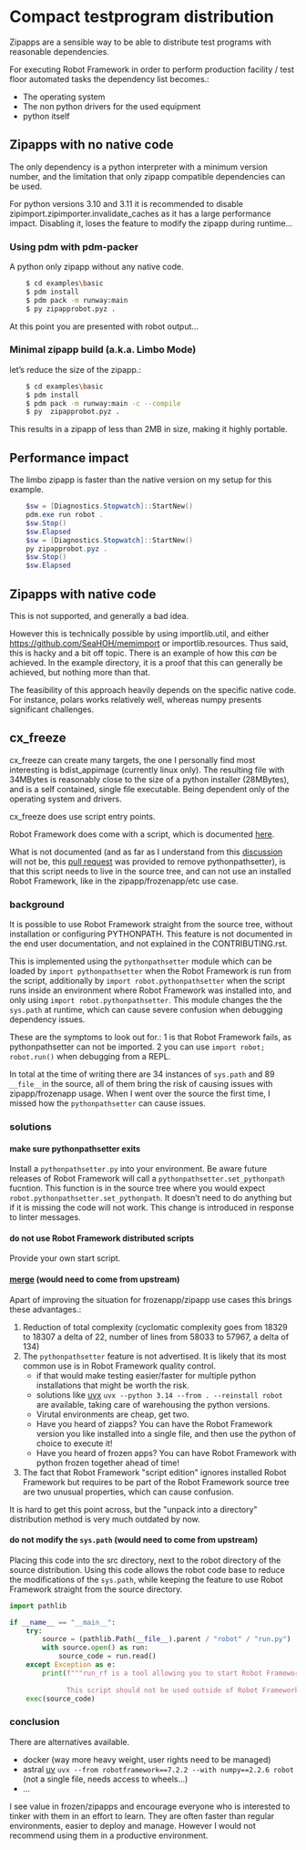 # Compact testprogram distribution

Zipapps are a sensible way to be able to distribute test programs with reasonable dependencies.

For executing Robot Framework in order to perform production facility / test floor automated tasks
the dependency list becomes.:

 - The operating system
 - The non python drivers for the used equipment
 - python itself

## Zipapps with no native code

The only dependency is a python interpreter with a minimum version number, and the limitation 
that only zipapp compatible dependencies can be used.

For python versions 3.10 and 3.11 it is recommended to disable zipimport.zipimporter.invalidate_caches 
as it has a large performance impact. Disabling it, loses the feature to modify the zipapp during
runtime...

### Using pdm with pdm-packer

A python only zipapp without any native code.

``` bash
    $ cd examples\basic
    $ pdm install 
    $ pdm pack -m runway:main
    $ py zipapprobot.pyz .
```
At this point you are presented with robot output... 

### Minimal zipapp build (a.k.a. Limbo Mode)

let’s reduce the size of the zipapp.:

``` bash
    $ cd examples\basic
    $ pdm install 
    $ pdm pack -m runway:main -c --compile
    $ py  zipapprobot.pyz .
```

This results in a zipapp of less than 2MB in size, making it highly portable.

## Performance impact

The limbo zipapp is faster than the native version on my setup for this example.

``` powershell
    $sw = [Diagnostics.Stopwatch]::StartNew()
    pdm.exe run robot .
    $sw.Stop()
    $sw.Elapsed
    $sw = [Diagnostics.Stopwatch]::StartNew()
    py zipapprobot.pyz .
    $sw.Stop()
    $sw.Elapsed
```

## Zipapps with native code

This is not supported, and generally a bad idea. 

However this is technically possible by using importlib.util, and either https://github.com/SeaHOH/memimport or importlib.resources. Thus said, this is hacky
and a bit off topic. There is an example of how this _can_ be achieved. In the example directory, it is a proof that this can generally be achieved, but
nothing more than that.

The feasibility of this approach heavily depends on the specific native code. For instance, polars works relatively well, whereas numpy presents significant challenges.

## cx_freeze

cx_freeze can create many targets, the one I personally find most interesting is bdist_appimage (currently linux only). The resulting file with 34MBytes is reasonably
close to the size of a python installer (28MBytes), and is a self contained, single file executable. Being dependent only of the operating system and drivers.

cx_freeze does use script entry points.

Robot Framework does come with a script, which is documented [here](https://robot-framework.readthedocs.io/en/latest/autodoc/robot.html#module-robot.run).

What is not documented (and as far as I understand from this [discussion](https://github.com/robotframework/robotframework/issues/5384) will not be, this
[pull request](https://github.com/robotframework/robotframework/pull/5390) was provided to remove pythonpathsetter), is that this script needs to live in 
the source tree, and can not use an installed Robot Framework, like in the zipapp/frozenapp/etc use case.

### background
It is possible to use Robot Framework straight from the source tree, without installation or configuring PYTHONPATH. This feature is not documented in the 
end user documentation, and not explained in the CONTRIBUTING.rst.

This is implemented using the `pythonpathsetter` module which can be loaded by `import pythonpathsetter` when the Robot Framework is run from the script,
additionally by `import robot.pythonpathsetter` when the script runs inside an environment where Robot Framework was installed into, and only using 
`import robot.pythonpathsetter`. This module changes the the `sys.path` at runtime, which can cause severe confusion when debugging dependency issues.

These are the symptoms to look out for.:
 1 is that Robot Framework fails, as pythonpathsetter can not be imported. 
 2 you can use ```import robot; robot.run()``` when debugging from a REPL.

 In total at the time of writing there are 34 instances of ```sys.path``` and 89 ```__file__```in the source, all of them bring the risk of causing issues 
 with zipapp/frozenapp usage. When I went over the source the first time, I missed how the ```pythonpathsetter``` can cause issues.

### solutions
#### make sure pythonpathsetter exits
Install a  ```pythonpathsetter.py``` into your environment. Be aware future releases of Robot Framework will call a ```pythonpathsetter.set_pythonpath``` fucntion.
This function is in the source tree where you would expect ```robot.pythonpathsetter.set_pythonpath```. It doesn’t need to do anything but if it is missing the code 
will not work. This change is introduced in response to linter messages.

#### do not use Robot Framework distributed scripts
Provide your own start script.

#### [merge](https://github.com/robotframework/robotframework/pull/5390) (would need to come from upstream)
Apart of improving the situation for frozenapp/zipapp use cases this brings these advantages.:

 1) Reduction of total complexity (cyclomatic complexity goes from 18329 to 18307 a delta of 22, number of lines from 58033 to 57967, a delta of 134)
 2) The ```pythonpathsetter``` feature is not advertised. It is likely that its most common use is in Robot Framework quality control.
    - if that would make testing easier/faster for multiple python installations that might be worth the risk.
    - solutions like [uvx](https://docs.astral.sh/uv/) ```uvx --python 3.14 --from . --reinstall robot``` are available, taking care of warehousing the python versions.
    - Virutal environments are cheap, get two.
    - Have you heard of ziapps? You can have the Robot Framework version you like installed into a single file, and then use the python of choice to execute it!
    - Have you heard of frozen apps? You can have Robot Framework with python frozen together ahead of time!
 3) The fact that Robot Framework "script edition" ignores installed Robot Framework but requires to be part of the Robot Framework source tree
    are two unusual properties, which can cause confusion.
      
 It is hard to get this point across, but the "unpack into a directory" distribution method is very much outdated by now.

#### do not modify the ```sys.path``` (would need to come from upstream)
Placing this code into the src directory, next to the robot directory of the source distribution. Using this code allows the robot code base to reduce 
the modifications of the ```sys.path```, while keeping the feature to use Robot Framework straight from the source directory.

```python
import pathlib

if __name__ == "__main__":
    try:
        source = (pathlib.Path(__file__).parent / "robot" / "run.py")
        with source.open() as run:
            source_code = run.read()
    except Exception as e:
        print(f"""run_rf is a tool allowing you to start Robot Framework from a source tree without installing anything. Exception {e} occurred.
              
              This script should not be used outside of Robot Framework development, and is not part of Robot Framework itself.""")
    exec(source_code)
```

### conclusion
There are alternatives available.

 - docker (way more heavy weight, user rights need to be managed)
 - astral [uv](https://docs.astral.sh/uv/) ```uvx --from robotframework==7.2.2 --with numpy==2.2.6 robot``` (not a single file, needs access to wheels...)
 - ...

I see value in frozen/zipapps and encourage everyone who is interested to tinker with them in an effort to learn. They are often faster than regular
environments, easier to deploy and manage. However I would not recommend using them in a productive environment.
